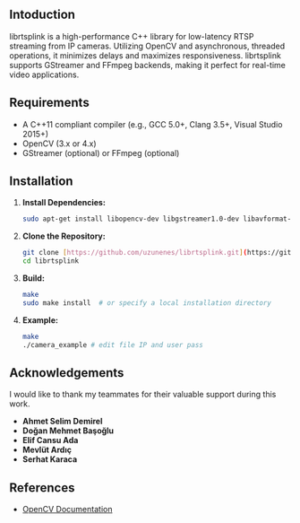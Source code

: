 ## Intoduction
librtsplink is a high-performance C++ library for low-latency RTSP streaming from IP cameras. Utilizing OpenCV and asynchronous, threaded operations, it minimizes delays and maximizes responsiveness.  librtsplink supports GStreamer and FFmpeg backends, making it perfect for real-time video applications.

## Requirements

* A C++11 compliant compiler (e.g., GCC 5.0+, Clang 3.5+, Visual Studio 2015+)
* OpenCV (3.x or 4.x)
* GStreamer (optional) or FFmpeg (optional)

## Installation

1.  **Install Dependencies:**

     ```bash
     sudo apt-get install libopencv-dev libgstreamer1.0-dev libavformat-dev libswscale-dev
     ```

2.  **Clone the Repository:**

    ```bash
    git clone [https://github.com/uzunenes/librtsplink.git](https://github.com/uzunenes/librtsplink.git)
    cd librtsplink
    ```

3.  **Build:**

    ```bash
    make
    sudo make install  # or specify a local installation directory
    ```
    
3.  **Example:**

    ```bash
    make
    ./camera_example # edit file IP and user pass
    ```

## Acknowledgements 
I would like to thank my teammates for their valuable support during this work.

- **Ahmet Selim Demirel**
- **Doğan Mehmet Başoğlu**
- **Elif Cansu Ada**
- **Mevlüt Ardıç**
- **Serhat Karaca**

## References
- [OpenCV Documentation](https://docs.opencv.org/)
